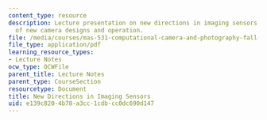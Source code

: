 ```yaml
---
content_type: resource
description: Lecture presentation on new directions in imaging sensors and examples
  of new camera designs and operation.
file: /media/courses/mas-531-computational-camera-and-photography-fall-2009/e139c8204b78a3cc1cdbcc0dc690d147_MITMAS_531F09_lec09_2b.pdf
file_type: application/pdf
learning_resource_types:
- Lecture Notes
ocw_type: OCWFile
parent_title: Lecture Notes
parent_type: CourseSection
resourcetype: Document
title: New Directions in Imaging Sensors
uid: e139c820-4b78-a3cc-1cdb-cc0dc690d147
---
```

